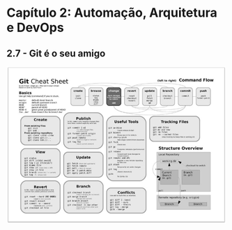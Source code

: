 # Capítulo 2: Automação, Arquitetura e DevOps

## 2.7 - Git é o seu amigo

![alt_text](./images/ch2_2-7_git-cheat-sheet.jpg  "Git Cheat Sheet")